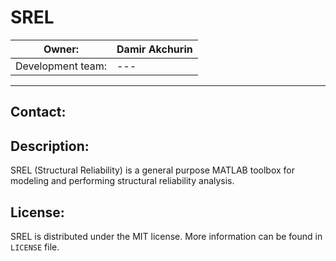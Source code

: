 # SREL

| Owner:            | Damir Akchurin |
|-------------------|----------------|
| Development team: | ---            |

---

## Contact:

## Description:
SREL (Structural Reliability) is a general purpose MATLAB toolbox for modeling and performing structural reliability analysis.

## License:
SREL is distributed under the MIT license. More information can be found in `LICENSE` file.